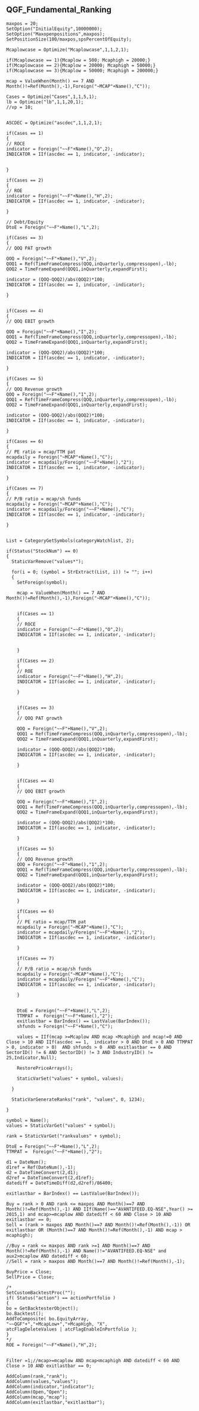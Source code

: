 ## QGF_Fundamental_Ranking

    maxpos = 20;
    SetOption("InitialEquity",10000000);
    SetOption("Maxopenpositions",maxpos);
    SetPositionSize(100/maxpos,spsPercentOfEquity);

    Mcaplowcase = Optimize("Mcaplowcase",1,1,2,1);

    if(Mcaplowcase == 1){Mcaplow = 500; Mcaphigh = 20000;}
    if(Mcaplowcase == 2){Mcaplow = 20000; Mcaphigh = 50000;}
    if(Mcaplowcase == 3){Mcaplow = 50000; Mcaphigh = 200000;}

    mcap = ValueWhen(Month() == 7 AND Month()!=Ref(Month(),-1),Foreign("~MCAP"+Name(),"C"));

    Cases = Optimize("Cases",1,1,5,1);
    lb = Optimize("lb",1,1,20,1);
    //vp = 10;


    ASCDEC = Optimize("ascdec",1,1,2,1);

    if(Cases == 1)
    {
    // ROCE
    indicator = Foreign("~~F"+Name(),"O",2);
    INDICATOR = IIf(ascdec == 1, indicator, -indicator);


    }

    if(Cases == 2)
    {
    // ROE
    indicator = Foreign("~~F"+Name(),"H",2);
    INDICATOR = IIf(ascdec == 1, indicator, -indicator);

    }

    // Debt/Equity
    DtoE = Foreign("~~F"+Name(),"L",2);

    if(Cases == 3)
    {
    // QOQ PAT growth

    QOQ = Foreign("~~F"+Name(),"V",2);
    QOQ1 = Ref(TimeFrameCompress(QOQ,inQuarterly,compressopen),-lb);
    QOQ2 = TimeFrameExpand(QOQ1,inQuarterly,expandFirst);

    indicator = (QOQ-QOQ2)/abs(QOQ2)*100;
    INDICATOR = IIf(ascdec == 1, indicator, -indicator);

    }


    if(Cases == 4)
    {
    // QOQ EBIT growth

    QOQ = Foreign("~~F"+Name(),"I",2);
    QOQ1 = Ref(TimeFrameCompress(QOQ,inQuarterly,compressopen),-lb);
    QOQ2 = TimeFrameExpand(QOQ1,inQuarterly,expandFirst);

    indicator = (QOQ-QOQ2)/abs(QOQ2)*100;
    INDICATOR = IIf(ascdec == 1, indicator, -indicator);

    }

    if(Cases == 5)
    {
    // QOQ Revenue growth
    QOQ = Foreign("~~F"+Name(),"1",2);
    QOQ1 = Ref(TimeFrameCompress(QOQ,inQuarterly,compressopen),-lb);
    QOQ2 = TimeFrameExpand(QOQ1,inQuarterly,expandFirst);

    indicator = (QOQ-QOQ2)/abs(QOQ2)*100;
    INDICATOR = IIf(ascdec == 1, indicator, -indicator);

    }

    if(Cases == 6)
    {
    // PE ratio = mcap/TTM pat
    mcapdaily = Foreign("~MCAP"+Name(),"C");
    indicator = mcapdaily/Foreign("~~F"+Name(),"2");
    INDICATOR = IIf(ascdec == 1, indicator, -indicator);

    }

    if(Cases == 7)
    {
    // P/B ratio = mcap/sh funds
    mcapdaily = Foreign("~MCAP"+Name(),"C");
    indicator = mcapdaily/Foreign("~~F"+Name(),"C");
    INDICATOR = IIf(ascdec == 1, indicator, -indicator);

    }


    List = CategoryGetSymbols(categoryWatchlist, 2);

    if(Status("StockNum") == 0)
    {
      StaticVarRemove("values*");

      for(i = 0; (symbol = StrExtract(List, i)) != ""; i++)
      {
        SetForeign(symbol);

        mcap = ValueWhen(Month() == 7 AND Month()!=Ref(Month(),-1),Foreign("~MCAP"+Name(),"C"));


        if(Cases == 1)
        {
        // ROCE
        indicator = Foreign("~~F"+Name(),"O",2);
        INDICATOR = IIf(ascdec == 1, indicator, -indicator);


        }

        if(Cases == 2)
        {
        // ROE
        indicator = Foreign("~~F"+Name(),"H",2);
        INDICATOR = IIf(ascdec == 1, indicator, -indicator);

        }


        if(Cases == 3)
        {
        // QOQ PAT growth

        QOQ = Foreign("~~F"+Name(),"V",2);
        QOQ1 = Ref(TimeFrameCompress(QOQ,inQuarterly,compressopen),-lb);
        QOQ2 = TimeFrameExpand(QOQ1,inQuarterly,expandFirst);

        indicator = (QOQ-QOQ2)/abs(QOQ2)*100;
        INDICATOR = IIf(ascdec == 1, indicator, -indicator);

        }


        if(Cases == 4)
        {
        // QOQ EBIT growth

        QOQ = Foreign("~~F"+Name(),"I",2);
        QOQ1 = Ref(TimeFrameCompress(QOQ,inQuarterly,compressopen),-lb);
        QOQ2 = TimeFrameExpand(QOQ1,inQuarterly,expandFirst);

        indicator = (QOQ-QOQ2)/abs(QOQ2)*100;
        INDICATOR = IIf(ascdec == 1, indicator, -indicator);

        }

        if(Cases == 5)
        {
        // QOQ Revenue growth
        QOQ = Foreign("~~F"+Name(),"1",2);
        QOQ1 = Ref(TimeFrameCompress(QOQ,inQuarterly,compressopen),-lb);
        QOQ2 = TimeFrameExpand(QOQ1,inQuarterly,expandFirst);

        indicator = (QOQ-QOQ2)/abs(QOQ2)*100;
        INDICATOR = IIf(ascdec == 1, indicator, -indicator);

        }

        if(Cases == 6)
        {
        // PE ratio = mcap/TTM pat
        mcapdaily = Foreign("~MCAP"+Name(),"C");
        indicator = mcapdaily/Foreign("~~F"+Name(),"2");
        INDICATOR = IIf(ascdec == 1, indicator, -indicator);

        }

        if(Cases == 7)
        {
        // P/B ratio = mcap/sh funds
        mcapdaily = Foreign("~MCAP"+Name(),"C");
        indicator = mcapdaily/Foreign("~~F"+Name(),"C");
        INDICATOR = IIf(ascdec == 1, indicator, -indicator);

        }


        DtoE = Foreign("~~F"+Name(),"L",2);
        TTMPAT =  Foreign("~~F"+Name(),"2");
        exitlastbar = BarIndex() == LastValue(BarIndex());
        shfunds = Foreign("~~F"+Name(),"C");

        values = IIf(mcap >=Mcaplow AND mcap <Mcaphigh and mcap!=0 AND Close > 10 AND IIf(ascdec == 1,  indicator > 0 AND DtoE > 0 AND TTMPAT > 0, indicator > 0)  AND shfunds > 0  AND exitlastbar == 0 AND SectorID() != 6 AND SectorID() != 3 AND IndustryID() != 25,Indicator,Null);

        RestorePriceArrays();

        StaticVarSet("values" + symbol, values);

      }

      StaticVarGenerateRanks("rank", "values", 0, 1234);

    }

    symbol = Name();
    values = StaticVarGet("values" + symbol);

    rank = StaticVarGet("rankvalues" + symbol);

    DtoE = Foreign("~~F"+Name(),"L",2);
    TTMPAT =  Foreign("~~F"+Name(),"2");

    d1 = DateNum();
    d1ref = Ref(DateNum(),-1);
    d2 = DateTimeConvert(2,d1);
    d2ref = DateTimeConvert(2,d1ref);
    datediff = DateTimeDiff(d2,d2ref)/86400;

    exitlastbar = BarIndex() == LastValue(BarIndex());

    Buy = rank > 0 AND rank <= maxpos AND Month()==7 AND Month()!=Ref(Month(),-1) AND IIf(Name()=="AVANTIFEED.EQ-NSE",Year() >= 2015,1) and mcap>=mcaplow AND datediff < 60 AND Close > 10 AND exitlastbar == 0;
    Sell = (rank > maxpos AND Month()==7 AND Month()!=Ref(Month(),-1)) OR exitlastbar OR (Month()==7 AND Month()!=Ref(Month(),-1) AND mcap > mcaphigh);

    //Buy = rank <= maxpos AND rank >=1 AND Month()==7 AND Month()!=Ref(Month(),-1) AND Name()!="AVANTIFEED.EQ-NSE" and aux2>mcaplow AND datediff < 60;
    //Sell = rank > maxpos AND Month()==7 AND Month()!=Ref(Month(),-1);

    BuyPrice = Close;
    SellPrice = Close;

    /*
    SetCustomBacktestProc("");
    if( Status("action") == actionPortfolio )
    {
    bo = GetBacktesterObject();
    bo.Backtest();
    AddToComposite( bo.EquityArray,
    "~~QGF"+","+McapLow+","+McapHigh, "X",
    atcFlagDeleteValues | atcFlagEnableInPortfolio );
    }
    */
    ROE = Foreign("~~F"+Name(),"H",2);


    Filter =1;//mcap>=mcaplow AND mcap<mcaphigh AND datediff < 60 AND Close > 10 AND exitlastbar == 0;

    AddColumn(rank,"rank");
    AddColumn(values,"values");
    AddColumn(indicator,"indicator");
    AddColumn(Open,"Open");
    AddColumn(mcap,"mcap");
    AddColumn(exitlastbar,"exitlastbar");
